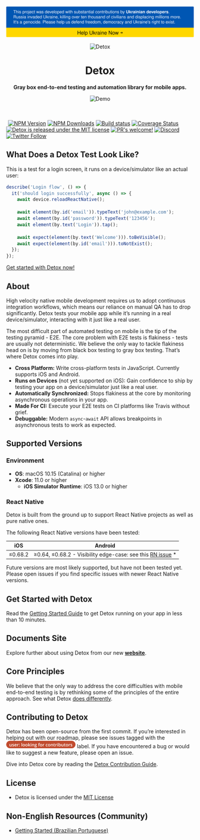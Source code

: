 <!-- markdownlint-configure-file { "first-line-heading": 0 } -->

[![SWUbanner](https://raw.githubusercontent.com/vshymanskyy/StandWithUkraine/main/banner-direct.svg)](https://stand-with-ukraine.pp.ua)

<p align="center">
  <img alt="Detox" width=380 src="https://raw.githubusercontent.com/wix/Detox/master/docs/img/DetoxLogo.png"/>
</p>
<h1 align="center">
  Detox
</h1>
<p align="center">
<b>Gray box end-to-end testing and automation library for mobile apps.</b>
</p>
<p align="center">
<img alt="Demo" src="docs/img/Detox.gif"/>
</p>
<h1></h1>

<img src="https://user-images.githubusercontent.com/1962469/89655670-1c235c80-d8d3-11ea-9320-0f865767ef5d.png" alt="" height=24 width=1> [![NPM Version](https://img.shields.io/npm/v/detox.svg?style=flat)](https://www.npmjs.com/package/detox) [![NPM Downloads](https://img.shields.io/npm/dm/detox.svg?style=flat)](https://www.npmjs.com/package/detox) [![Build status](https://badge.buildkite.com/39afde30a964a6763de9753762bc80264ba141e1c1f41fc878.svg)](https://buildkite.com/wix-mobile-oss/detox) [![Coverage Status](https://coveralls.io/repos/github/wix/Detox/badge.svg?branch=master)](https://coveralls.io/github/wix/Detox?branch=master) [![Detox is released under the MIT license](https://img.shields.io/badge/license-MIT-blue.svg)](LICENSE) [![PR's welcome!](https://img.shields.io/badge/PRs-welcome-brightgreen.svg)](https://wix.github.io/Detox/docs/contributing) [![Discord](https://img.shields.io/discord/957617863550697482?color=%235865F2\&label=discord)](https://discord.gg/CkD5QKheF5) [![Twitter Follow](https://img.shields.io/twitter/follow/detoxe2e?label=Follow\&style=social)](https://twitter.com/detoxe2e)

## What Does a Detox Test Look Like?

This is a test for a login screen, it runs on a device/simulator like an actual user:

```js
describe('Login flow', () => {
  it('should login successfully', async () => {
    await device.reloadReactNative();

    await element(by.id('email')).typeText('john@example.com');
    await element(by.id('password')).typeText('123456');
    await element(by.text('Login')).tap();

    await expect(element(by.text('Welcome'))).toBeVisible();
    await expect(element(by.id('email'))).toNotExist();
  });
});
```

[Get started with Detox now!](https://wix.github.io/Detox/docs/introduction/getting-started)

## About

High velocity native mobile development requires us to adopt continuous integration workflows, which means our reliance on manual QA has to drop significantly. Detox tests your mobile app while it’s running in a real device/simulator, interacting with it just like a real user.

The most difficult part of automated testing on mobile is the tip of the testing pyramid - E2E. The core problem with E2E tests is flakiness - tests are usually not deterministic. We believe the only way to tackle flakiness head on is by moving from black box testing to gray box testing. That’s where Detox comes into play.

- **Cross Platform:** Write cross-platform tests in JavaScript. Currently supports iOS and Android.
- **Runs on Devices** (not yet supported on iOS): Gain confidence to ship by testing your app on a device/simulator just like a real user.
- **Automatically Synchronized:** Stops flakiness at the core by monitoring asynchronous operations in your app.
- **Made For CI:** Execute your E2E tests on CI platforms like Travis without grief.
- **Debuggable:** Modern `async`-`await` API allows breakpoints in asynchronous tests to work as expected.

## Supported Versions

### Environment

- **OS**: macOS 10.15 (Catalina) or higher
- **Xcode**: 11.0 or higher
  - **iOS Simulator Runtime**: iOS 13.0 or higher

### React Native

Detox is built from the ground up to support React Native projects as well as pure native ones.

The following React Native versions have been tested:

| iOS     | Android                                                                                                            |
| ------- | ------------------------------------------------------------------------------------------------------------------ |
| ≤0.68.2 | ≥0.64, ≤0.68.2 - Visibility edge-case: see this [RN issue](https://github.com/facebook/react-native/issues/23870) \* |

Future versions are most likely supported, but have not been tested yet. Please open issues if you find specific issues with newer React Native versions.

## Get Started with Detox

Read the [Getting Started Guide](https://wix.github.io/Detox/docs/introduction/getting-started) to get Detox running on your app in less than 10 minutes.

## Documents Site

Explore further about using Detox from our new **[website](https://wix.github.io/Detox/)**.

## Core Principles

We believe that the only way to address the core difficulties with mobile end-to-end testing is by rethinking some of the principles of the entire approach. See what Detox [does differently](https://wix.github.io/Detox/docs/introduction/design-principles).

## Contributing to Detox

Detox has been open-source from the first commit. If you’re interested in helping out with our roadmap, please see issues tagged with the [<img src="docs/img/github-label-contributors.png">](https://github.com/wix/Detox/labels/user%3A%20looking%20for%20contributors) label. If you have encountered a bug or would like to suggest a new feature, please open an issue.

Dive into Detox core by reading the [Detox Contribution Guide](https://wix.github.io/Detox/docs/contributing).

## License

- Detox is licensed under the [MIT License](LICENSE)

## Non-English Resources (Community)

- [Getting Started (Brazilian Portuguese)](https://medium.com/quia-digital/iniciando-com-detox-framework-1-4-ce31ad7ae812)
